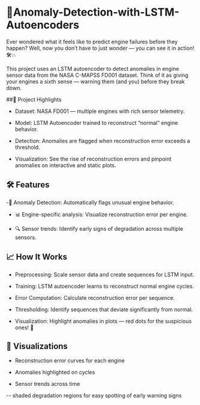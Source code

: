 # 🚀Anomaly-Detection-with-LSTM-Autoencoders

Ever wondered what it feels like to predict engine failures before they happen? Well, now you don’t have to just wonder — you can see it in action! 🛠️💥

This project uses an LSTM autoencoder to detect anomalies in engine sensor data from the NASA C-MAPSS FD001 dataset. Think of it as giving your engines a sixth sense — warning them (and you) before they break down.

##🎯 Project Highlights

- Dataset: NASA FD001 — multiple engines with rich sensor telemetry.

- Model: LSTM Autoencoder trained to reconstruct “normal” engine behavior.

- Detection: Anomalies are flagged when reconstruction error exceeds a threshold.

- Visualization: See the rise of reconstruction errors and pinpoint anomalies on interactive and static plots.

## 🛠️ Features

-🚦 Anomaly Detection: Automatically flags unusual engine behavior.

- 📊 Engine-specific analysis: Visualize reconstruction error per engine.

- 🔍 Sensor trends: Identify early signs of degradation across multiple sensors.


## 📈 How It Works

- Preprocessing: Scale sensor data and create sequences for LSTM input.

- Training: LSTM autoencoder learns to reconstruct normal engine cycles.

- Error Computation: Calculate reconstruction error per sequence.

- Thresholding: Identify sequences that deviate significantly from normal.

- Visualization: Highlight anomalies in plots — red dots for the suspicious ones! 🔴

## 🎨 Visualizations

- Reconstruction error curves for each engine

- Anomalies highlighted on cycles

- Sensor trends across time

-- shaded degradation regions for easy spotting of early warning signs
